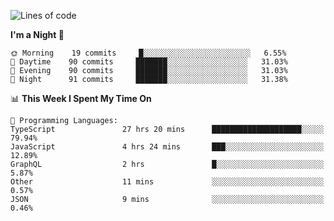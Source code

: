 <!--START_SECTION:waka-->
![Lines of code](https://img.shields.io/badge/From%20Hello%20World%20I%27ve%20Written-626741%20lines%20of%20code-blue)

**I'm a Night 🦉** 

```text
🌞 Morning    19 commits     █░░░░░░░░░░░░░░░░░░░░░░░░   6.55% 
🌆 Daytime    90 commits     ███████░░░░░░░░░░░░░░░░░░   31.03% 
🌃 Evening    90 commits     ███████░░░░░░░░░░░░░░░░░░   31.03% 
🌙 Night      91 commits     ███████░░░░░░░░░░░░░░░░░░   31.38%

```


📊 **This Week I Spent My Time On** 

```text
💬 Programming Languages: 
TypeScript               27 hrs 20 mins      ████████████████████░░░░░   79.94% 
JavaScript               4 hrs 24 mins       ███░░░░░░░░░░░░░░░░░░░░░░   12.89% 
GraphQL                  2 hrs               █░░░░░░░░░░░░░░░░░░░░░░░░   5.87% 
Other                    11 mins             ░░░░░░░░░░░░░░░░░░░░░░░░░   0.57% 
JSON                     9 mins              ░░░░░░░░░░░░░░░░░░░░░░░░░   0.46%

```


<!--END_SECTION:waka-->
